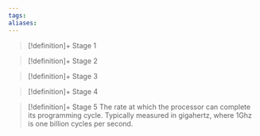 ```yaml
---
tags:
aliases:
---
```


> [!definition]+ Stage 1
>

> [!definition]+ Stage 2
>

> [!definition]+ Stage 3
>

> [!definition]+ Stage 4
>

> [!definition]+ Stage 5
> The rate at which the processor can complete its programming cycle. Typically measured in gigahertz, where 1Ghz is one billion cycles per second.



